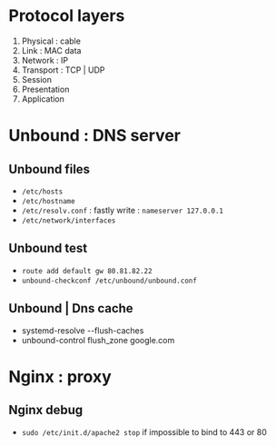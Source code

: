 
# Protocol layers

1. Physical : cable
2. Link : MAC data
3. Network : IP
4. Transport : TCP | UDP
5. Session
6. Presentation
7. Application


# Unbound : DNS server

## Unbound files
* `/etc/hosts`
* `/etc/hostname`
* `/etc/resolv.conf` : fastly write : `nameserver 127.0.0.1`
* `/etc/network/interfaces`

## Unbound test

* `route add default gw 80.81.82.22`
* `unbound-checkconf /etc/unbound/unbound.conf`

## Unbound | Dns cache

* systemd-resolve --flush-caches
* unbound-control flush_zone google.com

# Nginx : proxy

## Nginx debug
* `sudo /etc/init.d/apache2 stop` if impossible to bind to 443 or 80
